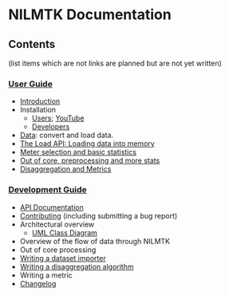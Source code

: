 # NILMTK Documentation

## Contents

(list items which are not links are planned but are not yet written)

### [User Guide](https://github.com/nilmtk/nilmtk/tree/master/docs/manual/user_guide)

* [Introduction](https://github.com/nilmtk/nilmtk/blob/master/README.md)
* Installation
   * [Users](https://github.com/nilmtk/nilmtk/blob/master/docs/manual/user_guide/install_user.md); [YouTube](https://www.youtube.com/watch?v=XZJH0CHxIMA&list=PLftoLyLEwECA6Ac95J96Xh1aRMY01nqe2&index=1)
   * [Developers](https://github.com/nilmtk/nilmtk/blob/master/docs/manual/user_guide/install_dev.md)
* [Data](https://github.com/nilmtk/nilmtk/blob/master/docs/manual/user_guide/data.ipynb): convert and load data.
* [The Load API: Loading data into memory](https://github.com/nilmtk/nilmtk/blob/master/docs/manual/user_guide/loading_data_into_memory.ipynb)
* [Meter selection and basic statistics](https://github.com/nilmtk/nilmtk/blob/master/docs/manual/user_guide/elecmeter_and_metergroup.ipynb)
* [Out of core, preprocessing and more stats](https://github.com/nilmtk/nilmtk/blob/master/docs/manual/user_guide/pipeline_preprocessing_more_stats.ipynb)
* [Disaggregation and Metrics](https://github.com/nilmtk/nilmtk/blob/master/docs/manual/user_guide/disaggregation_and_metrics.ipynb)

### [Development Guide](https://github.com/nilmtk/nilmtk/tree/master/docs/manual/development_guide)

* [API Documentation](http://nilmtk.github.io/nilmtk/master/index.html)
* [Contributing](https://github.com/nilmtk/nilmtk/blob/master/docs/manual/development_guide/contributing.md)  (including submitting a bug report)
* Architectural overview
  * [UML Class Diagram](https://raw.githubusercontent.com/nilmtk/writing/master/figures/NILMTK_UML.png)
* Overview of the flow of data through NILMTK
* Out of core processing
* [Writing a dataset importer](https://github.com/nilmtk/nilmtk/blob/master/docs/manual/development_guide/writing_a_dataset_converter.md)
* [Writing a disaggregation algorithm](https://github.com/nilmtk/nilmtk/blob/master/docs/manual/development_guide/writing_a_disaggregation_algorithm.md)
* Writing a metric
* [Changelog](https://github.com/nilmtk/nilmtk/blob/master/docs/manual/development_guide/changelog.md)
